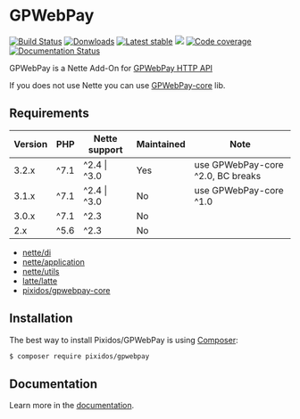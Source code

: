 # GPWebPay
[![Build Status](https://travis-ci.org/Pixidos/GPWebPay.svg?branch=master)](https://travis-ci.org/Pixidos/GPWebPay)
[![Donwloads](https://poser.pugx.org/pixidos/gpwebpay/downloads)](https://packagist.org/packages/pixidos/gpwebpay)
[![Latest stable](https://img.shields.io/packagist/v/pixidos/gpwebpay.svg)](https://packagist.org/packages/pixidos/gpwebpay)
![](https://img.shields.io/badge/PHPStan-enabled-brightgreen.svg?style=flat)
[![Code coverage](https://codecov.io/gh/Pixidos/GPWebPay/branch/master/graph/badge.svg)](https://codecov.io/gh/Pixidos/gpwebpay)
[![Documentation Status](https://readthedocs.org/projects/gpwebpay/badge/?version=latest)](https://gpwebpay.readthedocs.io/en/latest/?badge=latest)

GPWebPay is a Nette Add-On for [GPWebPay HTTP API](http://www.gpwebpay.cz/ )

If you does not use Nette you can use [GPWebPay-core](https://github.com/Pixidos/gpwebpay-core) lib. 


Requirements
------------

| Version | PHP  | Nette support | Maintained | Note                   |
|---------|------|---------------|------------|------------------------|
| 3.2.x   | ^7.1 | ^2.4 \| ^3.0   | Yes        | use GPWebPay-core ^2.0, BC breaks |
| 3.1.x   | ^7.1 | ^2.4 \| ^3.0   | No         | use GPWebPay-core ^1.0 |
| 3.0.x   | ^7.1 | ^2.3          | No         |                        |
| 2.x     | ^5.6 | ^2.3          | No         |                        |


- [nette/di](https://github.com/nette/di)
- [nette/application](https://github.com/nette/application)
- [nette/utils](https://github.com/nette/utils)
- [latte/latte](https://github.com/nette/latte)
- [pixidos/gpwebpay-core](https://github.com/pixidos/gpwebpay-core)


Installation
------------

The best way to install Pixidos/GPWebPay is using  [Composer](http://getcomposer.org/):

```sh
$ composer require pixidos/gpwebpay
```


Documentation
------------

Learn more in the [documentation](https://gpwebpay.readthedocs.io/en/latest/).

